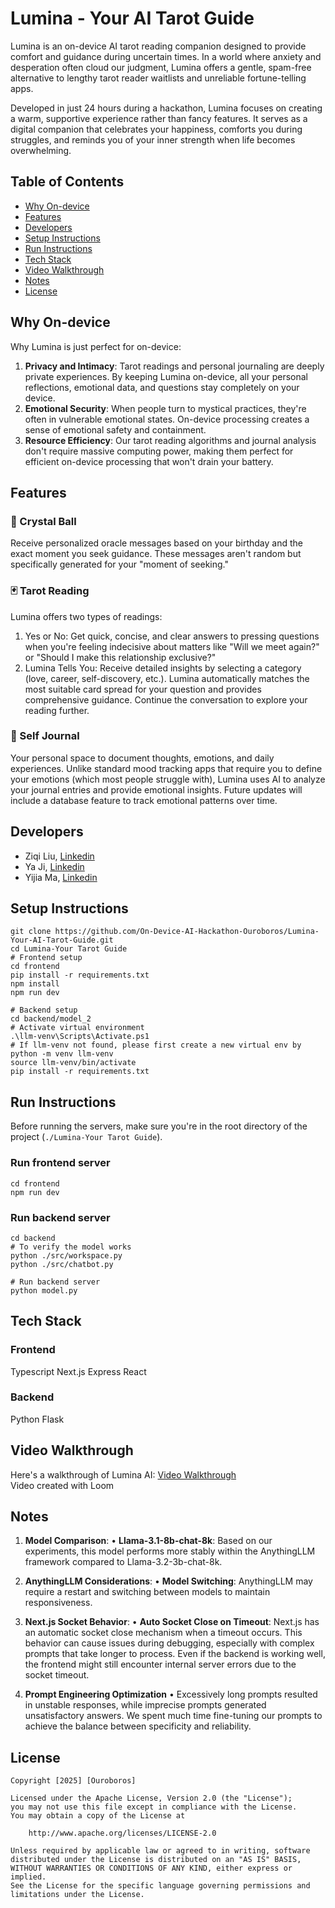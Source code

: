 # Lumina - Your AI Tarot Guide
Lumina is an on-device AI tarot reading companion designed to provide comfort and guidance during uncertain times. In a world where anxiety and desperation often cloud our judgment, Lumina offers a gentle, spam-free alternative to lengthy tarot reader waitlists and unreliable fortune-telling apps.  

Developed in just 24 hours during a hackathon, Lumina focuses on creating a warm, supportive experience rather than fancy features. It serves as a digital companion that celebrates your happiness, comforts you during struggles, and reminds you of your inner strength when life becomes overwhelming.

## Table of Contents
- [Why On-device](#why-on-device)
- [Features](#features)
- [Developers](#developers)
- [Setup Instructions](#setup-instructions)
- [Run Instructions](#run-instructions)
- [Tech Stack](#tech-stack)
- [Video Walkthrough](#video-walkthrough)
- [Notes](#notes)
- [License](#license)

## Why On-device
Why Lumina is just perfect for on-device:
1. **Privacy and Intimacy**: Tarot readings and personal journaling are deeply private experiences. By keeping Lumina on-device, all your personal reflections, emotional data, and questions stay completely on your device.
2. **Emotional Security**: When people turn to mystical practices, they're often in vulnerable emotional states. On-device processing creates a sense of emotional safety and containment. 
3. **Resource Efficiency**: Our tarot reading algorithms and journal analysis don't require massive computing power, making them perfect for efficient on-device processing that won't drain your battery.

## Features
### 🔮 Crystal Ball  
Receive personalized oracle messages based on your birthday and the exact moment you seek guidance. These messages aren't random but specifically generated for your "moment of seeking."

### 🃏 Tarot Reading  
Lumina offers two types of readings:
1. Yes or No: Get quick, concise, and clear answers to pressing questions when you're feeling indecisive about matters like "Will we meet again?" or "Should I make this relationship exclusive?"
2. Lumina Tells You: Receive detailed insights by selecting a category (love, career, self-discovery, etc.). Lumina automatically matches the most suitable card spread for your question and provides comprehensive guidance. Continue the conversation to explore your reading further.

### 📓 Self Journal  
Your personal space to document thoughts, emotions, and daily experiences. Unlike standard mood tracking apps that require you to define your emotions (which most people struggle with), Lumina uses AI to analyze your journal entries and provide emotional insights. Future updates will include a database feature to track emotional patterns over time.

## Developers
- Ziqi Liu, [Linkedin](https://www.linkedin.com/in/ziqi-l-scarlett/)  
- Ya Ji, [Linkedin](https://www.linkedin.com/in/ya-ji/)  
- Yijia Ma, [Linkedin](https://linkedin.com/in/yijia-ma-815a23250)

## Setup Instructions
```
git clone https://github.com/On-Device-AI-Hackathon-Ouroboros/Lumina-Your-AI-Tarot-Guide.git  
cd Lumina-Your Tarot Guide  
# Frontend setup
cd frontend 
pip install -r requirements.txt
npm install
npm run dev  
  
# Backend setup
cd backend/model_2
# Activate virtual environment
.\llm-venv\Scripts\Activate.ps1  
# If llm-venv not found, please first create a new virtual env by 
python -m venv llm-venv
source llm-venv/bin/activate
pip install -r requirements.txt
```

## Run Instructions
Before running the servers, make sure you're in the root directory of the project (`./Lumina-Your Tarot Guide`).
### Run frontend server  
```
cd frontend  
npm run dev  
```

### Run backend server  
```
cd backend  
# To verify the model works
python ./src/workspace.py
python ./src/chatbot.py

# Run backend server
python model.py
```

## Tech Stack
### Frontend
Typescript
Next.js
Express
React
### Backend
Python
Flask

## Video Walkthrough

Here's a walkthrough of Lumina AI:
[Video Walkthrough](https://www.loom.com/share/your-video-link)  
Video created with Loom

## Notes
1. **Model Comparison**:
	•	**Llama-3.1-8b-chat-8k**: Based on our experiments, this model performs more stably within the AnythingLLM framework compared to Llama-3.2-3b-chat-8k.

2. **AnythingLLM Considerations**:
	•	**Model Switching**: AnythingLLM may require a restart and switching between models to maintain responsiveness. 

3. **Next.js Socket Behavior**:
	•	**Auto Socket Close on Timeout**: Next.js has an automatic socket close mechanism when a timeout occurs. This behavior can cause issues during debugging, especially with complex prompts that take longer to process. Even if the backend is working well, the frontend might still encounter internal server errors due to the socket timeout.

4. **Prompt Engineering Optimization**
  •	Excessively long prompts resulted in unstable responses, while imprecise prompts generated unsatisfactory answers. We spent much time fine-tuning our prompts to achieve the balance between specificity and reliability.

## License

    Copyright [2025] [Ouroboros]

    Licensed under the Apache License, Version 2.0 (the "License");
    you may not use this file except in compliance with the License.
    You may obtain a copy of the License at

        http://www.apache.org/licenses/LICENSE-2.0

    Unless required by applicable law or agreed to in writing, software
    distributed under the License is distributed on an "AS IS" BASIS,
    WITHOUT WARRANTIES OR CONDITIONS OF ANY KIND, either express or implied.
    See the License for the specific language governing permissions and
    limitations under the License.